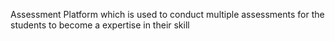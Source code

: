 Assessment Platform which is used to conduct multiple assessments for the students to become a expertise in their skill
